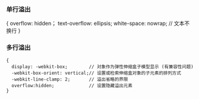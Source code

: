 ### 单行溢出

{
  overflow: hidden；
  text-overflow: ellipsis;
  white-space: nowrap;  // 文本不换行
}

### 多行溢出

```
{
  display: -webkit-box;        // 对象作为弹性伸缩盒子模型显示 (有兼容性问题)
  -webkit-box-orient: vertical;// 设置或检索伸缩盒对象的子元素的排列方式 
  -webkit-line-clamp: 2;       // 溢出省略的界限
  overflow:hidden;             // 设置隐藏溢出元素
}
```
